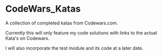 # CodeWars_Katas
A collection of completed katas from Codewars.com. 

Currently this will only feature my code solutions with links to the actual Kata's on Codewars.

I will also incorporate the test module and its code at a later date.

